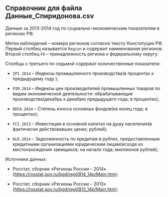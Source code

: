 ﻿## Справочник для файла **Данные_Спиридонова.csv**
Данные за 2013-2014 год по социально-экономическим показателям в регионах РФ.

Метки наблюдений – номера регионов согласно тексту Конституции РФ. Первый столбец называется `Region` и содержит наименования регионов. Второй столбец `FO` – принадлежность региона к федеральному округу.

Столбцы с третьего по седьмой содержат количественные показатели:

* `IPI.2014` – Индексы промышленного производства(в процентах к предыдущему году );

* `PIM.2014` – Индексы цен производителей промышленных товаров по видам экономической деятельности: обрабатывающие производства(декабрь к декабрю предыдущего года; в процентах);

* `DDFA.2014` – Степень износа основных фондов(на конец года; в процентах);

* `FCI.2013` – Инвестиции в основной капитал на душу населения(в фактически действовавших ценах; рублей);

* `DLR.2014` – Задолженность по кредитам в рублях, предоставленным кредитными организациями юридическим лицам(исходя из местонахождения заемщиков; на начало года; миллионов рублей);



Источники данных:

* Росстат, сборник «Регионы России – 2014» (https://rosstat.gov.ru/bgd/regl/B14_14p/Main.htm);

* Росстат, сборник «Регионы России – 2013» (https://rosstat.gov.ru/bgd/regl/B13_14p/Main.htm);
